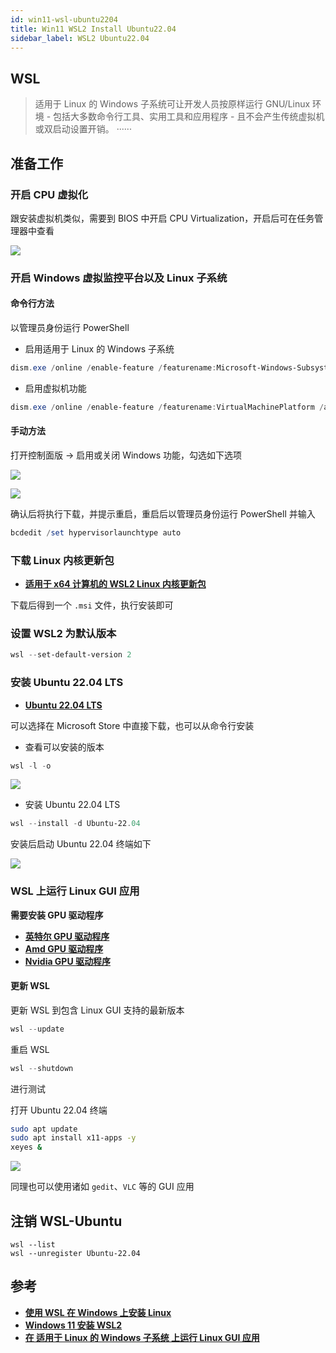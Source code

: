 ```yaml
---
id: win11-wsl-ubuntu2204
title: Win11 WSL2 Install Ubuntu22.04
sidebar_label: WSL2 Ubuntu22.04
---
```


## WSL

> 适用于 Linux 的 Windows 子系统可让开发人员按原样运行 GNU/Linux 环境 - 包括大多数命令行工具、实用工具和应用程序 - 且不会产生传统虚拟机或双启动设置开销。
> ······

## 准备工作

### 开启 CPU 虚拟化

跟安装虚拟机类似，需要到 BIOS 中开启 CPU Virtualization，开启后可在任务管理器中查看

![](https://pictures-1304295136.cos.ap-guangzhou.myqcloud.com/screenshot/win11/wsl2-ubuntu2204/cpu-virtualization-on.png)

### 开启 Windows 虚拟监控平台以及 Linux 子系统

#### 命令行方法
以管理员身份运行 PowerShell

- 启用适用于 Linux 的 Windows 子系统

``` powershell
dism.exe /online /enable-feature /featurename:Microsoft-Windows-Subsystem-Linux /all /norestart
```

- 启用虚拟机功能

``` powershell
dism.exe /online /enable-feature /featurename:VirtualMachinePlatform /all /norestart
```

#### 手动方法

打开控制面版 -> 启用或关闭 Windows 功能，勾选如下选项

![](https://pictures-1304295136.cos.ap-guangzhou.myqcloud.com/screenshot/win11/wsl2-ubuntu2204/windows-virtualization.png)

![](https://pictures-1304295136.cos.ap-guangzhou.myqcloud.com/screenshot/win11/wsl2-ubuntu2204/Hyper-V-on.png)

确认后将执行下载，并提示重启，重启后以管理员身份运行 PowerShell 并输入

``` powershell
bcdedit /set hypervisorlaunchtype auto
```

### 下载 Linux 内核更新包

- **[适用于 x64 计算机的 WSL2 Linux 内核更新包](https://wslstorestorage.blob.core.windows.net/wslblob/wsl_update_x64.msi)**

下载后得到一个 `.msi` 文件，执行安装即可

### 设置 WSL2 为默认版本

``` powershell
wsl --set-default-version 2
```

### 安装 Ubuntu 22.04 LTS

- **[Ubuntu 22.04 LTS](https://apps.microsoft.com/store/detail/ubuntu-22042-lts/9PN20MSR04DW?hl=zh-cn&gl=cn&rtc=1)**

可以选择在 Microsoft Store 中直接下载，也可以从命令行安装

- 查看可以安装的版本

``` powershell
wsl -l -o
```

![](https://pictures-1304295136.cos.ap-guangzhou.myqcloud.com/screenshot/win11/wsl2-ubuntu2204/wsl-l-o.png)

- 安装 Ubuntu 22.04 LTS

``` powershell
wsl --install -d Ubuntu-22.04
```

安装后启动 Ubuntu 22.04 终端如下

![](https://pictures-1304295136.cos.ap-guangzhou.myqcloud.com/screenshot/win11/wsl2-ubuntu2204/ubuntu2204-installed.png)

### WSL 上运行 Linux GUI 应用

**需要安装 GPU 驱动程序**

- **[英特尔 GPU 驱动程序](https://www.intel.com/content/www/us/en/download/19344/intel-graphics-windows-dch-drivers.html)**
- **[Amd GPU 驱动程序](https://www.amd.com/en/support)**
- **[Nvidia GPU 驱动程序](https://www.nvidia.com/Download/index.aspx?lang=en-us)**

#### 更新 WSL
更新 WSL 到包含 Linux GUI 支持的最新版本

``` powershell
wsl --update
```

重启 WSL

``` powershell
wsl --shutdown
```

进行测试

打开 Ubuntu 22.04 终端

``` bash
sudo apt update
sudo apt install x11-apps -y
xeyes &
```

![](https://pictures-1304295136.cos.ap-guangzhou.myqcloud.com/screenshot/win11/wsl2-ubuntu2204/ubuntu2204-xeyes.png)

同理也可以使用诸如 `gedit`、`VLC` 等的 GUI 应用

## 注销 WSL-Ubuntu

```
wsl --list
wsl --unregister Ubuntu-22.04
```

## 参考
- **[使用 WSL 在 Windows 上安装 Linux](https://learn.microsoft.com/zh-cn/windows/wsl/install)**
- **[Windows 11 安装 WSL2](https://zhuanlan.zhihu.com/p/475462241)**
- **[在 适用于 Linux 的 Windows 子系统 上运行 Linux GUI 应用](https://learn.microsoft.com/zh-cn/windows/wsl/tutorials/gui-apps)**